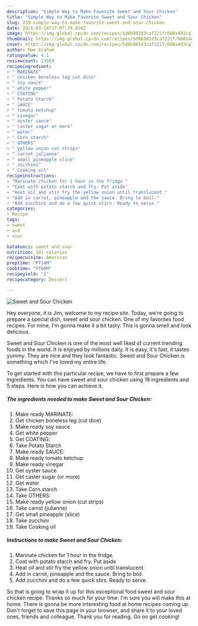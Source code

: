 ```yaml
---
description: "Simple Way to Make Favorite Sweet and Sour Chicken"
title: "Simple Way to Make Favorite Sweet and Sour Chicken"
slug: 219-simple-way-to-make-favorite-sweet-and-sour-chicken
date: 2021-03-14T17:07:29.834Z
image: https://img-global.cpcdn.com/recipes/5d8b981d3caf221f/680x482cq70/sweet-and-sour-chicken-recipe-main-photo.jpg
thumbnail: https://img-global.cpcdn.com/recipes/5d8b981d3caf221f/680x482cq70/sweet-and-sour-chicken-recipe-main-photo.jpg
cover: https://img-global.cpcdn.com/recipes/5d8b981d3caf221f/680x482cq70/sweet-and-sour-chicken-recipe-main-photo.jpg
author: Mae Graham
ratingvalue: 4.1
reviewcount: 13569
recipeingredient:
- " MARINATE"
- " chicken boneless leg cut dice"
- " soy sauce"
- " white pepper"
- " COATING"
- " Potato Starch"
- " SAUCE"
- " tomato ketchup"
- " vinegar"
- " oyster sauce"
- " caster sugar or more"
- " water"
- " Corn starch"
- " OTHERS"
- " yellow onion cut strips"
- " carrot julianne"
- " small pineapple slice"
- " zucchini"
- " Cooking oil"
recipeinstructions:
- "Marinate chicken for 1 hour in the fridge."
- "Coat with potato starch and fry. Put aside"
- "Heat oil and stir fry the yellow onion until translucent."
- "Add in carrot, pineapple and the sauce. Bring to boil."
- "Add zucchini and do a few quick stirs. Ready to serve."
categories:
- Recipe
tags:
- sweet
- and
- sour

katakunci: sweet and sour 
nutrition: 101 calories
recipecuisine: American
preptime: "PT14M"
cooktime: "PT60M"
recipeyield: "2"
recipecategory: Dessert

---
```



![Sweet and Sour Chicken](https://img-global.cpcdn.com/recipes/5d8b981d3caf221f/680x482cq70/sweet-and-sour-chicken-recipe-main-photo.jpg)

Hey everyone, it is Jim, welcome to my recipe site. Today, we're going to prepare a special dish, sweet and sour chicken. One of my favorites food recipes. For mine, I'm gonna make it a bit tasty. This is gonna smell and look delicious.



Sweet and Sour Chicken is one of the most well liked of current trending foods in the world. It is enjoyed by millions daily. It is easy, it's fast, it tastes yummy. They are nice and they look fantastic. Sweet and Sour Chicken is something which I've loved my entire life.


To get started with this particular recipe, we have to first prepare a few ingredients. You can have sweet and sour chicken using 19 ingredients and 5 steps. Here is how you can achieve it.

<!--inarticleads1-->

##### The ingredients needed to make Sweet and Sour Chicken:

1. Make ready  MARINATE:
1. Get  chicken boneless leg (cut dice)
1. Make ready  soy sauce
1. Get  white pepper
1. Get  COATING:
1. Take  Potato Starch
1. Make ready  SAUCE:
1. Make ready  tomato ketchup
1. Make ready  vinegar
1. Get  oyster sauce
1. Get  caster sugar (or more)
1. Get  water
1. Take  Corn starch
1. Take  OTHERS:
1. Make ready  yellow onion (cut strips)
1. Take  carrot (julianne)
1. Get  small pineapple (slice)
1. Take  zucchini
1. Take  Cooking oil




<!--inarticleads2-->

##### Instructions to make Sweet and Sour Chicken:

1. Marinate chicken for 1 hour in the fridge.
1. Coat with potato starch and fry. Put aside
1. Heat oil and stir fry the yellow onion until translucent.
1. Add in carrot, pineapple and the sauce. Bring to boil.
1. Add zucchini and do a few quick stirs. Ready to serve.




So that is going to wrap it up for this exceptional food sweet and sour chicken recipe. Thanks so much for your time. I'm sure you will make this at home. There is gonna be more interesting food at home recipes coming up. Don't forget to save this page in your browser, and share it to your loved ones, friends and colleague. Thank you for reading. Go on get cooking!
